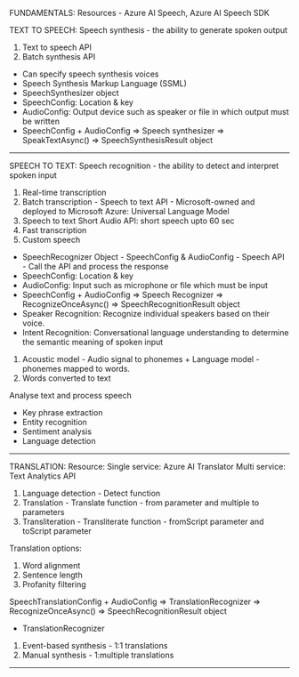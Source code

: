 FUNDAMENTALS: Resources - Azure AI Speech, Azure AI Speech SDK

TEXT TO SPEECH: Speech synthesis - the ability to generate spoken output

1. Text to speech API
2. Batch synthesis API

- Can specify speech synthesis voices
- Speech Synthesis Markup Language (SSML)
- SpeechSynthesizer object
- SpeechConfig: Location & key
- AudioConfig: Output device such as speaker or file in which output must be written
- SpeechConfig + AudioConfig => Speech synthesizer => SpeakTextAsync() => SpeechSynthesisResult object

---

SPEECH TO TEXT: Speech recognition - the ability to detect and interpret spoken input

1. Real-time transcription
2. Batch transcription - Speech to text API - Microsoft-owned and deployed to Microsoft Azure: Universal Language Model
3. Speech to text Short Audio API: short speech upto 60 sec
4. Fast transcription
5. Custom speech

- SpeechRecognizer Object - SpeechConfig & AudioConfig - Speech API - Call the API and process the response
- SpeechConfig: Location & key
- AudioConfig: Input such as microphone or file which must be input
- SpeechConfig + AudioConfig => Speech Recognizer => RecognizeOnceAsync() => SpeechRecognitionResult object
- Speaker Recognition: Recognize individual speakers based on their voice.
- Intent Recognition: Conversational language understanding to determine the semantic meaning of spoken input

1. Acoustic model - Audio signal to phonemes + Language model - phonemes mapped to words.
2. Words converted to text

Analyse text and process speech

- Key phrase extraction
- Entity recognition
- Sentiment analysis
- Language detection

---

TRANSLATION:
Resource:
Single service: Azure AI Translator
Multi service: Text Analytics API

1. Language detection - Detect function
2. Translation - Translate function - from parameter and multiple to parameters
3. Transliteration - Transliterate function - fromScript parameter and toScript parameter

Translation options:

1. Word alignment
2. Sentence length
3. Profanity filtering

SpeechTranslationConfig + AudioConfig => TranslationRecognizer => RecognizeOnceAsync() => SpeechRecognitionResult object

- TranslationRecognizer

1. Event-based synthesis - 1:1 translations
2. Manual synthesis - 1:multiple translations

---
